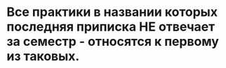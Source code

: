 # Все практики в названии которых последняя приписка НЕ отвечает за семестр - относятся к первому из таковых. 
